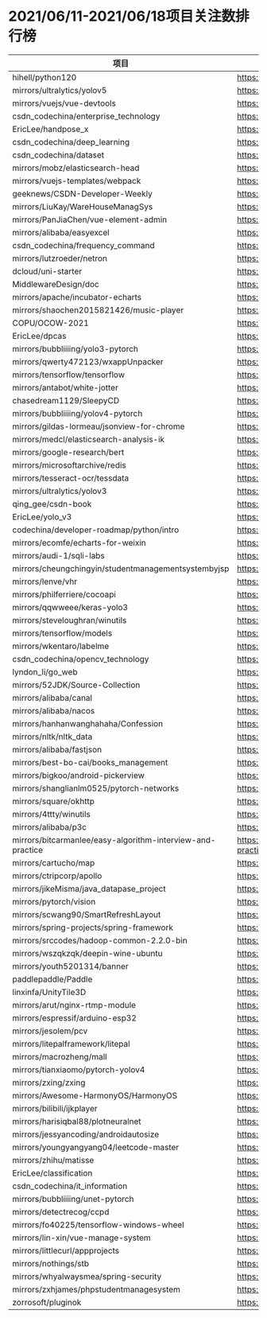 # 2021/06/11-2021/06/18项目关注数排行榜

| 项目                                                       | 链接                                                         |
| ---------------------------------------------------------- | ------------------------------------------------------------ |
| hihell/python120                                           | https://codechina.csdn.net/hihell/python120                  |
| mirrors/ultralytics/yolov5                                 | https://codechina.csdn.net/mirrors/ultralytics/yolov5        |
| mirrors/vuejs/vue-devtools                                 | https://codechina.csdn.net/mirrors/vuejs/vue-devtools        |
| csdn_codechina/enterprise_technology                       | https://codechina.csdn.net/csdn_codechina/enterprise_technology |
| EricLee/handpose_x                                         | https://codechina.csdn.net/EricLee/handpose_x                |
| csdn_codechina/deep_learning                               | https://codechina.csdn.net/csdn_codechina/deep_learning      |
| csdn_codechina/dataset                                     | https://codechina.csdn.net/csdn_codechina/dataset            |
| mirrors/mobz/elasticsearch-head                            | https://codechina.csdn.net/mirrors/mobz/elasticsearch-head   |
| mirrors/vuejs-templates/webpack                            | https://codechina.csdn.net/mirrors/vuejs-templates/webpack   |
| geeknews/CSDN-Developer-Weekly                             | https://codechina.csdn.net/geeknews/CSDN-Developer-Weekly    |
| mirrors/LiuKay/WareHouseManagSys                           | https://codechina.csdn.net/mirrors/LiuKay/WareHouseManagSys  |
| mirrors/PanJiaChen/vue-element-admin                       | https://codechina.csdn.net/mirrors/PanJiaChen/vue-element-admin |
| mirrors/alibaba/easyexcel                                  | https://codechina.csdn.net/mirrors/alibaba/easyexcel         |
| csdn_codechina/frequency_command                           | https://codechina.csdn.net/csdn_codechina/frequency_command  |
| mirrors/lutzroeder/netron                                  | https://codechina.csdn.net/mirrors/lutzroeder/netron         |
| dcloud/uni-starter                                         | https://codechina.csdn.net/dcloud/uni-starter                |
| MiddlewareDesign/doc                                       | https://codechina.csdn.net/MiddlewareDesign/doc              |
| mirrors/apache/incubator-echarts                           | https://codechina.csdn.net/mirrors/apache/incubator-echarts  |
| mirrors/shaochen2015821426/music-player                    | https://codechina.csdn.net/mirrors/shaochen2015821426/music-player |
| COPU/OCOW-2021                                             | https://codechina.csdn.net/COPU/OCOW-2021                    |
| EricLee/dpcas                                              | https://codechina.csdn.net/EricLee/dpcas                     |
| mirrors/bubbliiiing/yolo3-pytorch                          | https://codechina.csdn.net/mirrors/bubbliiiing/yolo3-pytorch |
| mirrors/qwerty472123/wxappUnpacker                         | https://codechina.csdn.net/mirrors/qwerty472123/wxappUnpacker |
| mirrors/tensorflow/tensorflow                              | https://codechina.csdn.net/mirrors/tensorflow/tensorflow     |
| mirrors/antabot/white-jotter                               | https://codechina.csdn.net/mirrors/antabot/white-jotter      |
| chasedream1129/SleepyCD                                    | https://codechina.csdn.net/chasedream1129/SleepyCD           |
| mirrors/bubbliiiing/yolov4-pytorch                         | https://codechina.csdn.net/mirrors/bubbliiiing/yolov4-pytorch |
| mirrors/gildas-lormeau/jsonview-for-chrome                 | https://codechina.csdn.net/mirrors/gildas-lormeau/jsonview-for-chrome |
| mirrors/medcl/elasticsearch-analysis-ik                    | https://codechina.csdn.net/mirrors/medcl/elasticsearch-analysis-ik |
| mirrors/google-research/bert                               | https://codechina.csdn.net/mirrors/google-research/bert      |
| mirrors/microsoftarchive/redis                             | https://codechina.csdn.net/mirrors/microsoftarchive/redis    |
| mirrors/tesseract-ocr/tessdata                             | https://codechina.csdn.net/mirrors/tesseract-ocr/tessdata    |
| mirrors/ultralytics/yolov3                                 | https://codechina.csdn.net/mirrors/ultralytics/yolov3        |
| qing_gee/csdn-book                                         | https://codechina.csdn.net/qing_gee/csdn-book                |
| EricLee/yolo_v3                                            | https://codechina.csdn.net/EricLee/yolo_v3                   |
| codechina/developer-roadmap/python/intro                   | https://codechina.csdn.net/codechina/developer-roadmap/python/intro |
| mirrors/ecomfe/echarts-for-weixin                          | https://codechina.csdn.net/mirrors/ecomfe/echarts-for-weixin |
| mirrors/audi-1/sqli-labs                                   | https://codechina.csdn.net/mirrors/audi-1/sqli-labs          |
| mirrors/cheungchingyin/studentmanagementsystembyjsp        | https://codechina.csdn.net/mirrors/cheungchingyin/studentmanagementsystembyjsp |
| mirrors/lenve/vhr                                          | https://codechina.csdn.net/mirrors/lenve/vhr                 |
| mirrors/philferriere/cocoapi                               | https://codechina.csdn.net/mirrors/philferriere/cocoapi      |
| mirrors/qqwweee/keras-yolo3                                | https://codechina.csdn.net/mirrors/qqwweee/keras-yolo3       |
| mirrors/steveloughran/winutils                             | https://codechina.csdn.net/mirrors/steveloughran/winutils    |
| mirrors/tensorflow/models                                  | https://codechina.csdn.net/mirrors/tensorflow/models         |
| mirrors/wkentaro/labelme                                   | https://codechina.csdn.net/mirrors/wkentaro/labelme          |
| csdn_codechina/opencv_technology                           | https://codechina.csdn.net/csdn_codechina/opencv_technology  |
| lyndon_li/go_web                                           | https://codechina.csdn.net/lyndon_li/go_web                  |
| mirrors/52JDK/Source-Collection                            | https://codechina.csdn.net/mirrors/52JDK/Source-Collection   |
| mirrors/alibaba/canal                                      | https://codechina.csdn.net/mirrors/alibaba/canal             |
| mirrors/alibaba/nacos                                      | https://codechina.csdn.net/mirrors/alibaba/nacos             |
| mirrors/hanhanwanghahaha/Confession                        | https://codechina.csdn.net/mirrors/hanhanwanghahaha/Confession |
| mirrors/nltk/nltk_data                                     | https://codechina.csdn.net/mirrors/nltk/nltk_data            |
| mirrors/alibaba/fastjson                                   | https://codechina.csdn.net/mirrors/alibaba/fastjson          |
| mirrors/best-bo-cai/books_management                       | https://codechina.csdn.net/mirrors/best-bo-cai/books_management |
| mirrors/bigkoo/android-pickerview                          | https://codechina.csdn.net/mirrors/bigkoo/android-pickerview |
| mirrors/shanglianlm0525/pytorch-networks                   | https://codechina.csdn.net/mirrors/shanglianlm0525/pytorch-networks |
| mirrors/square/okhttp                                      | https://codechina.csdn.net/mirrors/square/okhttp             |
| mirrors/4ttty/winutils                                     | https://codechina.csdn.net/mirrors/4ttty/winutils            |
| mirrors/alibaba/p3c                                        | https://codechina.csdn.net/mirrors/alibaba/p3c               |
| mirrors/bitcarmanlee/easy-algorithm-interview-and-practice | https://codechina.csdn.net/mirrors/bitcarmanlee/easy-algorithm-interview-and-practice |
| mirrors/cartucho/map                                       | https://codechina.csdn.net/mirrors/cartucho/map              |
| mirrors/ctripcorp/apollo                                   | https://codechina.csdn.net/mirrors/ctripcorp/apollo          |
| mirrors/jikeMisma/java_datapase_project                    | https://codechina.csdn.net/mirrors/jikeMisma/java_datapase_project |
| mirrors/pytorch/vision                                     | https://codechina.csdn.net/mirrors/pytorch/vision            |
| mirrors/scwang90/SmartRefreshLayout                        | https://codechina.csdn.net/mirrors/scwang90/SmartRefreshLayout |
| mirrors/spring-projects/spring-framework                   | https://codechina.csdn.net/mirrors/spring-projects/spring-framework |
| mirrors/srccodes/hadoop-common-2.2.0-bin                   | https://codechina.csdn.net/mirrors/srccodes/hadoop-common-2.2.0-bin |
| mirrors/wszqkzqk/deepin-wine-ubuntu                        | https://codechina.csdn.net/mirrors/wszqkzqk/deepin-wine-ubuntu |
| mirrors/youth5201314/banner                                | https://codechina.csdn.net/mirrors/youth5201314/banner       |
| paddlepaddle/Paddle                                        | https://codechina.csdn.net/paddlepaddle/Paddle               |
| linxinfa/UnityTile3D                                       | https://codechina.csdn.net/linxinfa/UnityTile3D              |
| mirrors/arut/nginx-rtmp-module                             | https://codechina.csdn.net/mirrors/arut/nginx-rtmp-module    |
| mirrors/espressif/arduino-esp32                            | https://codechina.csdn.net/mirrors/espressif/arduino-esp32   |
| mirrors/jesolem/pcv                                        | https://codechina.csdn.net/mirrors/jesolem/pcv               |
| mirrors/litepalframework/litepal                           | https://codechina.csdn.net/mirrors/litepalframework/litepal  |
| mirrors/macrozheng/mall                                    | https://codechina.csdn.net/mirrors/macrozheng/mall           |
| mirrors/tianxiaomo/pytorch-yolov4                          | https://codechina.csdn.net/mirrors/tianxiaomo/pytorch-yolov4 |
| mirrors/zxing/zxing                                        | https://codechina.csdn.net/mirrors/zxing/zxing               |
| mirrors/Awesome-HarmonyOS/HarmonyOS                        | https://codechina.csdn.net/mirrors/Awesome-HarmonyOS/HarmonyOS |
| mirrors/bilibili/ijkplayer                                 | https://codechina.csdn.net/mirrors/bilibili/ijkplayer        |
| mirrors/harisiqbal88/plotneuralnet                         | https://codechina.csdn.net/mirrors/harisiqbal88/plotneuralnet |
| mirrors/jessyancoding/androidautosize                      | https://codechina.csdn.net/mirrors/jessyancoding/androidautosize |
| mirrors/youngyangyang04/leetcode-master                    | https://codechina.csdn.net/mirrors/youngyangyang04/leetcode-master |
| mirrors/zhihu/matisse                                      | https://codechina.csdn.net/mirrors/zhihu/matisse             |
| EricLee/classification                                     | https://codechina.csdn.net/EricLee/classification            |
| csdn_codechina/it_information                              | https://codechina.csdn.net/csdn_codechina/it_information     |
| mirrors/bubbliiiing/unet-pytorch                           | https://codechina.csdn.net/mirrors/bubbliiiing/unet-pytorch  |
| mirrors/detectrecog/ccpd                                   | https://codechina.csdn.net/mirrors/detectrecog/ccpd          |
| mirrors/fo40225/tensorflow-windows-wheel                   | https://codechina.csdn.net/mirrors/fo40225/tensorflow-windows-wheel |
| mirrors/lin-xin/vue-manage-system                          | https://codechina.csdn.net/mirrors/lin-xin/vue-manage-system |
| mirrors/littlecurl/appprojects                             | https://codechina.csdn.net/mirrors/littlecurl/appprojects    |
| mirrors/nothings/stb                                       | https://codechina.csdn.net/mirrors/nothings/stb              |
| mirrors/whyalwaysmea/spring-security                       | https://codechina.csdn.net/mirrors/whyalwaysmea/spring-security |
| mirrors/zxhjames/phpstudentmanagesystem                    | https://codechina.csdn.net/mirrors/zxhjames/phpstudentmanagesystem |
| zorrosoft/pluginok                                         | https://codechina.csdn.net/zorrosoft/pluginok                |